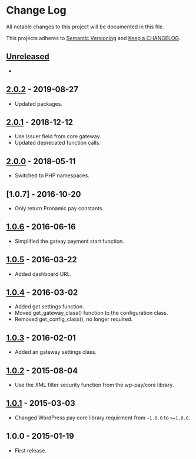 # Change Log

All notable changes to this project will be documented in this file.

This projects adheres to [Semantic Versioning](http://semver.org/) and [Keep a CHANGELOG](http://keepachangelog.com/).

## [Unreleased][unreleased]
-

## [2.0.2] - 2019-08-27
- Updated packages.

## [2.0.1] - 2018-12-12
- Use issuer field from core gateway.
- Updated deprecated function calls.

## [2.0.0] - 2018-05-11
- Switched to PHP namespaces.

## [1.0.7] - 2016-10-20
- Only return Pronamic pay constants.

## [1.0.6] - 2016-06-16
- Simplified the gateay payment start function.

## [1.0.5] - 2016-03-22
- Added dashboard URL.

## [1.0.4] - 2016-03-02
- Added get settings function.
- Moved get_gateway_class() function to the configuration class.
- Removed get_config_class(), no longer required.

## [1.0.3] - 2016-02-01
- Added an gateway settings class.

## [1.0.2] - 2015-08-04
- Use the XML filter security function from the wp-pay/core library.

## [1.0.1] - 2015-03-03
- Changed WordPress pay core library requirment from `~1.0.0` to `>=1.0.0`.

## 1.0.0 - 2015-01-19
- First release.

[unreleased]: https://github.com/wp-pay-gateways/mollie-ideal/compare/2.0.2...HEAD
[2.0.2]: https://github.com/wp-pay-gateways/mollie-ideal/compare/2.0.1...2.0.2
[2.0.1]: https://github.com/wp-pay-gateways/mollie-ideal/compare/2.0.0...2.0.1
[2.0.0]: https://github.com/wp-pay-gateways/mollie-ideal/compare/1.0.6...2.0.0
[1.0.6]: https://github.com/wp-pay-gateways/mollie-ideal/compare/1.0.5...1.0.6
[1.0.5]: https://github.com/wp-pay-gateways/mollie-ideal/compare/1.0.4...1.0.5
[1.0.4]: https://github.com/wp-pay-gateways/mollie-ideal/compare/1.0.3...1.0.4
[1.0.3]: https://github.com/wp-pay-gateways/mollie-ideal/compare/1.0.2...1.0.3
[1.0.2]: https://github.com/wp-pay-gateways/mollie-ideal/compare/1.0.1...1.0.2
[1.0.1]: https://github.com/wp-pay-gateways/mollie-ideal/compare/1.0.0...1.0.1
